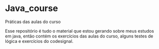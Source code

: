 # Java_course
Práticas das aulas do curso

Esse repositório é tudo o material que estou gerando sobre meus estudos em java, então contém os exercícios das aulas do curso, 
alguns testes de lógica e exercícios do codesignal.
